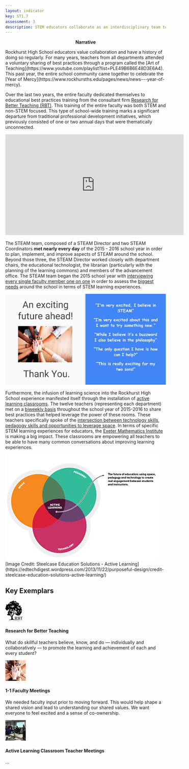 ```yaml
---
layout: indicator
key: ST1.7
assessment: 3
description: STEM educators collaborate as an interdisciplinary team to plan, implement, and improve integrated STEM learning experiences.
---
```

<p align="center">
<b>Narrative</b>
</p>
Rockhurst High School educators value collaboration and have a history of doing so regularly. For many years, teachers from all departments attended a voluntary sharing of best practices through a program called the [Art of Teaching](https://www.youtube.com/playlist?list=PLE49B6B6E48D3E6A4). This past year, the entire school community came together to celebrate the [Year of Mercy](https://www.rockhursths.edu/pages/news/news---year-of-mercy).

Over the last two years, the entire faculty dedicated themselves to educational best practices training from the consultant firm [Research for Better Teaching (RBT)](https://drive.google.com/drive/folders/0B1-JIRrX_4I5djY5Q1o4QzdhRlk). This training of the entire faculty was both STEM and non-STEM focused. This type of school-wide training marks a significant departure from traditional professional development initiatives, which previously consisted of one or two annual days that were thematically unconnected.

<div class="embed-container">
<iframe width="560" height="315" src="https://www.youtube.com/embed/8H-vuCg_rYQ?list=PLE49B6B6E48D3E6A4" frameborder="0" allowfullscreen></iframe>
</div>

The STEAM team, composed of a STEAM Director and two STEAM Coordinators <b>met nearly every day</b> of the 2015 - 2016 school year in order to plan, implement, and improve aspects of STEAM around the school. Beyond those three, the STEAM Director worked closely with department chairs, the educational technologist, the librarian (particularly with the planning of the learning commons) and members of the advancement office. The STEAM team began the 2015 school year with [interviewing every single faculty member one on one](https://docs.google.com/presentation/d/1cISBkHWQQZFmaYLIFg7AS7BK9QArEQK0mi4XL1duqpM/edit) in order to assess the [biggest needs](http://steam.rockhursths.edu/2015/10/30/Interviews.html) around the school in terms of STEM learning experiences. 

<div class="flex-wrapper">
  <img src="/img/Reactions to STEAM.jpg">
</div>

Furthermore, the infusion of learning science into the Rockhurst High School experience manifested itself through the installation of [active learning classrooms](http://steam.rockhursths.edu/active-learning/classroom-description/). The twelve teachers (representing each department) met on a [biweekly basis](https://drive.google.com/drive/folders/0B1-JIRrX_4I5fnhSVHA0TjR1MWR5UnlxbFViSG5nWHA3SXBVcXdIT0lQcERMRkctendfRkk?usp=sharing) throughout the school year of 2015-2016 to share best practices that helped leverage the power of these rooms. These teachers specifically spoke of the [intersection between technology skills, pedagogy skills and opportunities to leverage space](http://steam.rockhursths.edu/active-learning/). In terms of specific STEM learning experiences for educators, the [Exeter Mathematics Institute](http://steam.rockhursths.edu/2016/08/10/EMI-2016.html) is making a big impact. These classrooms are empowering all teachers to be able to have many common conversations about improving learning experiences.
<div class="flex-wrapper">
  <img src="/img/Active Learning.jpeg">
</div>
[Image Credit: Steelcase Education Solutions - Active Learning](https://edtechdigest.wordpress.com/2013/11/22/purposeful-design/credit-steelcase-education-solutions-active-learning/)

## Key Exemplars

<div class="media well">
  <div class="media-left">
    <a href="https://drive.google.com/drive/folders/0B1-JIRrX_4I5djY5Q1o4QzdhRlk">
      <img class="media-object" src="/img/64/RBT_Icon.jpg">
    </a>
  </div>
  <div class="media-body">
    <h4 class="media-heading">Research for Better Teaching</h4>
    <p>What do skillful teachers believe, know, and do — individually and collaboratively — to promote the learning and achievement of each and every student?</p>
  </div>
</div>

<div class="media well">
  <div class="media-left">
    <a href="https://drive.google.com/drive/folders/0B1-JIRrX_4I5Y09kNWc5Tk5kVDg">
      <img class="media-object" src="/img/64/1_1_Interviews_Icon.jpg">
    </a>
  </div>
  <div class="media-body">
    <h4 class="media-heading">1-1 Faculty Meetings</h4>
    <p>We needed faculty input prior to moving forward. This would help shape a shared vision and lead to understanding our shared values. We want everyone to feel excited and a sense of co-ownership.</p>
  </div>
</div>

<div class="media well">
  <div class="media-left">
    <a href="https://drive.google.com/drive/folders/0B1-JIRrX_4I5fnhSVHA0TjR1MWR5UnlxbFViSG5nWHA3SXBVcXdIT0lQcERMRkctendfRkk?usp=sharing">
      <img class="media-object" src="/img/64/ALC_Icon.jpg">
    </a>
  </div>
  <div class="media-body">
    <h4 class="media-heading">Active Learning Classroom Teacher Meetings</h4>
    <p>...</p>
  </div>
</div>
